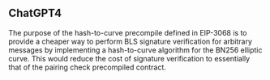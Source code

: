 ## ChatGPT4

The purpose of the hash-to-curve precompile defined in EIP-3068 is to provide a cheaper way to perform BLS signature verification for arbitrary messages by implementing a hash-to-curve algorithm for the BN256 elliptic curve. This would reduce the cost of signature verification to essentially that of the pairing check precompiled contract.
